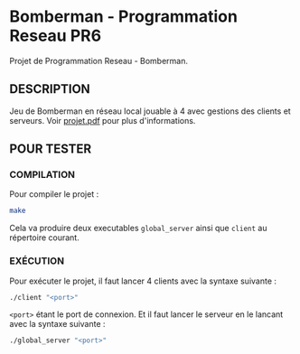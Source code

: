 # Bomberman - Programmation Reseau PR6
Projet de Programmation Reseau - Bomberman.

## DESCRIPTION
Jeu de Bomberman en réseau local jouable à 4 avec gestions des clients et serveurs. Voir [projet.pdf](./projet.pdf) pour plus d'informations.

## POUR TESTER
### COMPILATION
Pour compiler le projet :
```bash
make
```

Cela va produire deux executables  `global_server` ainsi que `client` au répertoire courant.

### EXÉCUTION
Pour exécuter le projet, il faut lancer 4 clients avec la syntaxe suivante :
```bash
./client "<port>"
```
`<port>` étant le port de connexion.
Et il faut lancer le serveur en le lancant avec la syntaxe suivante : 
```bash
./global_server "<port>"
```
